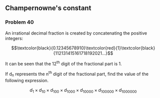 ﻿## Champernowne's constant
### Problem 40

An irrational decimal fraction is created by concatenating the positive integers:

$$\textcolor{black}{0.12345678910}\textcolor{red}{1}\textcolor{black}{112131415161718192021...}$$

It can be seen that the 12<sup>th</sup> digit of the fractional part is 1.

If d<sub>n</sub> represents the n<sup>th</sup> digit of the fractional part, find the value of the following expression.

$$d_1 \times d_{10} \times d_{100} \times d_{1000} \times d_{10000} \times d_{100000} \times d_{1000000}$$